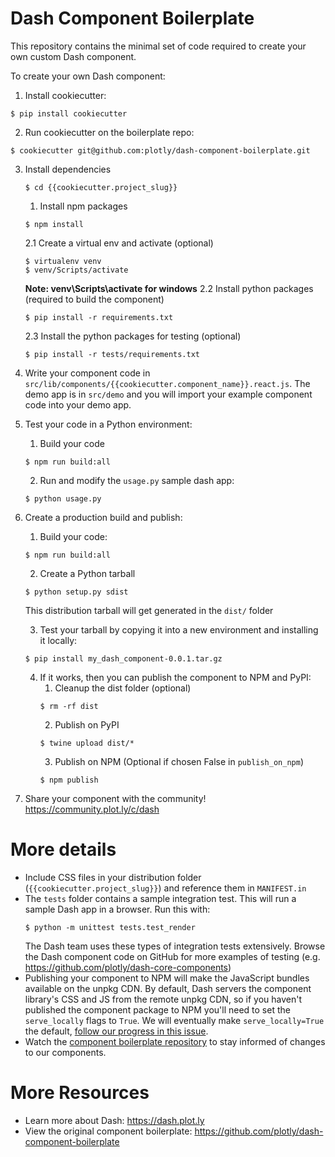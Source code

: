 # Dash Component Boilerplate

This repository contains the minimal set of code required to create your own custom Dash component.

To create your own Dash component:

1. Install cookiecutter:
```
$ pip install cookiecutter
```
2. Run cookiecutter on the boilerplate repo:
```
$ cookiecutter git@github.com:plotly/dash-component-boilerplate.git
```
3. Install dependencies
    ```
    $ cd {{cookiecutter.project_slug}}
    ```
    1. Install npm packages
    ```
    $ npm install
    ```
    2.1 Create a virtual env and activate (optional)
    ```
    $ virtualenv venv
    $ venv/Scripts/activate
    ```
    __Note: venv\Scripts\activate for windows__
    2.2 Install python packages (required to build the component)
    ```
    $ pip install -r requirements.txt
    ```
    2.3 Install the python packages for testing (optional)
    ```
    $ pip install -r tests/requirements.txt
    ```
4. Write your component code in `src/lib/components/{{cookiecutter.component_name}}.react.js`. The demo app is in `src/demo` and you will import your example component code into your demo app.
5. Test your code in a Python environment:
    1. Build your code
    ```
    $ npm run build:all
    ```
    2. Run and modify the `usage.py` sample dash app:
    ```
    $ python usage.py
    ```
6. Create a production build and publish:
    1. Build your code:
    ```
    $ npm run build:all
    ```
    2. Create a Python tarball
    ```
    $ python setup.py sdist
    ```
    This distribution tarball will get generated in the `dist/` folder

    3. Test your tarball by copying it into a new environment and installing it locally:
    ```
    $ pip install my_dash_component-0.0.1.tar.gz
    ```

    4. If it works, then you can publish the component to NPM and PyPI:
        1. Cleanup the dist folder (optional)
        ```
        $ rm -rf dist
        ```
        2. Publish on PyPI
        ```
        $ twine upload dist/*
        ```
        3. Publish on NPM (Optional if chosen False in `publish_on_npm`)
        ```
        $ npm publish
        ```
7. Share your component with the community! https://community.plot.ly/c/dash

# More details
- Include CSS files in your distribution folder (`{{cookiecutter.project_slug}}`) and reference them in `MANIFEST.in`
- The `tests` folder contains a sample integration test. This will run a sample Dash app in a browser. Run this with:
    ```
    $ python -m unittest tests.test_render
    ```
    The Dash team uses these types of integration tests extensively. Browse the Dash component code on GitHub for more examples of testing (e.g. https://github.com/plotly/dash-core-components)
- Publishing your component to NPM will make the JavaScript bundles available on the unpkg CDN. By default, Dash servers the component library's CSS and JS from the remote unpkg CDN, so if you haven't published the component package to NPM you'll need to set the `serve_locally` flags to `True`. We will eventually make `serve_locally=True` the default, [follow our progress in this issue](https://github.com/plotly/dash/issues/284).
- Watch the [component boilerplate repository](https://github.com/plotly/dash-component-boilerplate) to stay informed of changes to our components.


# More Resources
- Learn more about Dash: https://dash.plot.ly
- View the original component boilerplate: https://github.com/plotly/dash-component-boilerplate
